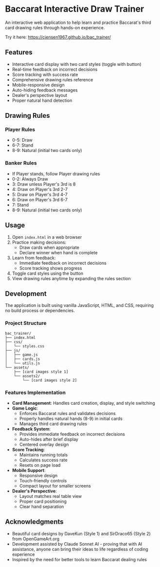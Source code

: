 # Baccarat Interactive Draw Trainer

An interactive web application to help learn and practice Baccarat's third card drawing rules through hands-on experience.

Try it here: https://cjensen1967.github.io/bac_trainer/

## Features

- Interactive card display with two card styles (toggle with button)
- Real-time feedback on incorrect decisions
- Score tracking with success rate
- Comprehensive drawing rules reference
- Mobile-responsive design
- Auto-hiding feedback messages
- Dealer's perspective layout
- Proper natural hand detection

## Drawing Rules

### Player Rules
- 0-5: Draw
- 6-7: Stand
- 8-9: Natural (initial two cards only)

### Banker Rules
- If Player stands, follow Player drawing rules
- 0-2: Always Draw
- 3: Draw unless Player's 3rd is 8
- 4: Draw on Player's 3rd 2-7
- 5: Draw on Player's 3rd 4-7
- 6: Draw on Player's 3rd 6-7
- 7: Stand
- 8-9: Natural (initial two cards only)

## Usage

1. Open `index.html` in a web browser
2. Practice making decisions:
   - Draw cards when appropriate
   - Declare winner when hand is complete
3. Learn from feedback:
   - Immediate feedback on incorrect decisions
   - Score tracking shows progress
4. Toggle card styles using the button
5. View drawing rules anytime by expanding the rules section

## Development

The application is built using vanilla JavaScript, HTML, and CSS, requiring no build process or dependencies.

### Project Structure
```
bac_trainer/
├── index.html
├── css/
│   └── styles.css
├── js/
│   ├── game.js
│   ├── cards.js
│   └── utils.js
└── assets/
    ├── [card images style 1]
    └── assets2/
        └── [card images style 2]
```

### Features Implementation

- **Card Management**: Handles card creation, display, and style switching
- **Game Logic**: 
  - Enforces Baccarat rules and validates decisions
  - Properly handles natural hands (8-9) in initial cards
  - Manages third card drawing rules
- **Feedback System**: 
  - Provides immediate feedback on incorrect decisions
  - Auto-hides after brief display
  - Centered overlay design
- **Score Tracking**: 
  - Maintains running totals
  - Calculates success rate
  - Resets on page load
- **Mobile Support**: 
  - Responsive design
  - Touch-friendly controls
  - Compact layout for smaller screens
- **Dealer's Perspective**: 
  - Layout matches real table view
  - Proper card positioning
  - Clear hand separation

## Acknowledgments

- Beautiful card designs by DaveKun (Style 1) and SirDraco65 (Style 2) from OpenGameArt.org
- Development assisted by Claude Sonnet AI - proving that with AI assistance, anyone can bring their ideas to life regardless of coding experience
- Inspired by the need for better tools to learn Baccarat dealing rules
